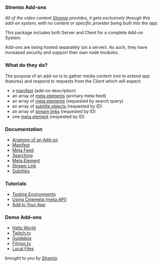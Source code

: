 ### Stremio Add-ons

_All of the video content [Stremio](http://www.strem.io/) provides, it gets exclusively through this add-on system, with no content or specific provider being built into the app._

This package includes both Server and Client for a complete Add-on System.

Add-ons are being hosted separately (on a server). As such, they have increased security and support their own node modules.

### What do they do?

The purpose of an add-on is to gather media content (not to extend app features) and respond to requests from the Client which will expect:

- a [manifest](/docs/api/manifest.md) (add-on description)
- an array of [meta elements](/docs/api/meta/meta.element.md) (primary meta feed)
- an array of [meta elements](/docs/api/meta/meta.element.md) (requested by search query)
- an array of [subtitle objects](/docs/api/subtitles/subtitles.object.md) (requested by ID)
- an array of [stream links](/docs/api/stream/stream.response.md) (requested by ID)
- one [meta element](/docs/api/meta/meta.element.md) (requested by ID)

### Documentation

- [Anatomy of an Add-on](/docs/README.md)
- [Manifest](/docs/api/manifest.md)
- [Meta Feed](/docs/api/meta/meta.find.md)
- [Searching](/docs/api/meta/meta.search.md)
- [Meta Element](/docs/api/meta/meta.element.md)
- [Stream Link](/docs/api/stream/README.md)
- [Subtitles](/docs/api/subtitles/README.md)

### Tutorials

- [Testing Environments](/docs/tutorial/testing.md)
- [Using Cinemeta (meta API)](/docs/tutorial/using-cinemeta.md)
- [Add to Your App](/docs/tutorial/add.to.app.md)

### Demo Add-ons

- [Hello World](https://github.com/Ivshti/addon-helloworld)
- [Twitch.tv](https://github.com/jaruba/stremio-twitch)
- [Guidebox](http://github.com/Stremio/guidebox-stremio)
- [Filmon.tv](http://github.com/Stremio/filmon-stremio)
- [Local Files](http://github.com/Stremio/stremio-local-files)


_brought to you by [Stremio](http://www.strem.io/)_
